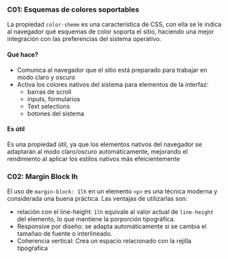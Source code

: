 ### C01: Esquemas de colores soportables
La propiedad `color-sheme` es una característica de CSS, con ella se le indica al navegador qué esquemas de color soporta el sitio, haciendo una mejor integración con las preferencias del sistema operativo.

#### Qué hace?
- Comunica al navegador que el sitio está preparado para trabajar en modo claro y oscuro
- Activa los colores nativos del sistema para elementos de la interfaz: 
    - barras de scroll
    - inputs, formularios
    - Text selections
    - botones del sistema

#### Es útil
Es una propiedad útil, ya que los elementos nativos del navegador se adaptarán al modo claro/oscuro automáticamente, mejorando el rendimiento al aplicar los estilos nativos más efeicientemente

### C02: Margin Block lh
El uso de `margin-block: 1lh` en un elemento `<p>` es una técnica moderna y considerada una buena práctica.
Las ventajas de utilizarlas son:
- relación con el line-height: `1lh` equivale al valor actual de `line-height` del elemento, lo que mantiene la porporción tipográfica.
- Responsive por diseño: se adapta automáticamente si se cambia el tamañao de fuente o interlineado.
- Coherencia vertical: Crea un espacio relacionado con la rejilla tipogŕafica 